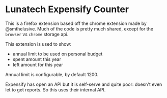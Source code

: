 # Lunatech Expensify Counter

This is a firefox extension based off the chrome extension made by @smthelusive.
Much of the code is pretty much shared, except for the `browser` vs `chrome`
storage api.


This extension is used to show:
- annual limit to be used on personal budget
- spent amount this year
- left amount for this year

Annual limit is configurable, by default 1200.

Expensify has open an API but it is self-serve and quite poor: doesn't even let to
get reports. So this uses their internal API.
